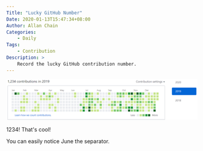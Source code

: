 ```yaml
---
Title: "Lucky GitHub Number"
Date: 2020-01-13T15:47:34+08:00
Author: Allan Chain
Categories:
    - Daily
Tags: 
    - Contribution
Description: >
    Record the lucky GitHub contribution number.
---
```


![shot](screenshot.png)

1234! That's cool!

You can easily notice June the separator.